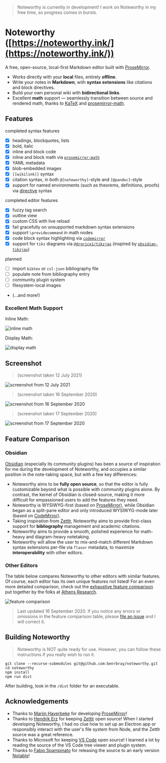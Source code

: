 > Noteworthy is currently in development!  I work on Noteworthy in my free time, so progress comes in bursts.


# Noteworthy ([https://noteworthy.ink/](https://noteworthy.ink/))

A free, open-source, local-first Markdown editor built with [ProseMirror](https://prosemirror.net/).

* Works directly with your **local** files, entirely **offline**.
* Write your notes in **Markdown**, with **syntax extensions** like citations and block directives. 
* Build your own personal wiki with **bidirectional links**.
* Excellent **math** support — seamlessly transition between source and rendered math, thanks to [KaTeX](https://katex.org/) and [prosemirror-math](https://github.com/benrbray/prosemirror-math).

## Features

completed syntax features

- [x] headings, blockquotes, lists
- [x] bold, italic
- [x] inline and block code
- [x] inline and block math via [`prosemirror-math`](https://github.com/benrbray/prosemirror-math)
- [x] YAML metadata
- [x] blob-embedded images
- [x] `[[wikilink]]` syntax
- [x] citation syntax, in both `@[noteworthy]`-style and `[@pandoc]`-style
- [x] support for named environments (such as theorems, definitions, proofs) via [directive](https://github.com/remarkjs/remark-directive) syntax

completed editor features

- [x] fuzzy tag search
- [x] outline view
- [x] custom CSS with live reload
- [x] fail gracefully on unsupported markdown syntax extensions
- [x] support `\providecommand` in math nodes
- [x] code block syntax highlighting via [`codemirror`](https://codemirror.net/)
- [x] support for `tikz` diagrams via [`@drgrice1/tikzjax`](https://github.com/drgrice1/tikzjax/tree/ww-modifications) (inspired by [`obsidian-tikzjax`](https://github.com/artisticat1/obsidian-tikzjax))

planned

- [ ] import `bibtex` or `csl-json` bibliography file
- [ ] populate note from bibliography entry
- [ ] community plugin system
- [ ] filesystem-local images
- (...and more!)

### Excellent Math Support

Inline Math:

![inline math](img/prosemirror-math_inline.gif)

Display Math:

![display math](img/prosemirror-math_display.gif)

## Screenshot

> (screenshot taken 12 July 2021)

![screenshot from 12 July 2021](img/noteworthy_12july2021.png)


> (screenshot taken 16 September 2020)

![screenshot from 16 September 2020](img/noteworthy_16sept2020.png)

> (screenshot taken 17 September 2020)

![screenshot from 17 September 2020](img/noteworthy_17sept2020.png)

## Feature Comparison

### Obsidian

[Obsidian](https://obsidian.md/) (especially its community plugins) has been a source of inspiration for me during the development of Noteworthy, and occupies a similar position in the note-taking space, but with a few key differences:

* Noteworthy aims to be **fully open source**, so that the editor is fully customizable beyond what is possible with community plugins alone.  By contrast, the kernel of Obsidian is closed-source, making it more difficult for empassioned users to add the features they need.
* Noteworthy is WYSIWYG-first (based on [ProseMirror](https://prosemirror.net/)), while Obsidian began as a split-pane editor and only introduced WYSIWYG-mode later (based on [CodeMirror](https://codemirror.net/)).
* Taking inspiration from [Zettlr](https://www.zettlr.com/), Noteworthy aims to provide first-class support for **bibliography** management and academic citations.
* Noteworthy aims to provide a smooth, polished experience for math-heavy and diagram-heavy notetaking.
* Noteworthy will allow the user to mix-and-match different Markdown syntax extensions per-file via `flavor` metadata, to maximize **interoperability** with other editors.

### Other Editors

The table below compares Noteworthy to other editors with similar features.  Of course, each editor has its own unique features not listed!  For an even more detailed comparison, check out the [exhaustive feature comparison](https://www.notion.so/db13644f08144495ad9877f217a161a1?v=ff6777802811416ba08dc114e0b11837) put together by the folks at [Athens Research](https://github.com/athensresearch/athens).

![feature comparison](img/noteworthy-comparison_16sept2020.png)

> Last updated 16 September 2020.  If you notice any errors or omissions in the feature comparison table, please [file an issue](https://github.com/benrbray/noteworthy/issues/new/choose) and I will correct it.

## Building Noteworthy

> Noteworthy is NOT quite ready for use.  However, you can follow these instructions if you really wish to run it.

```
git clone --recurse-submodules git@github.com:benrbray/noteworthy.git
cd noteworthy
npm install
npm run dist
```

After building, look in the `/dist` folder for an executable.

## Acknowledgements

* Thanks to [Marijn Haverbeke](https://marijnhaverbeke.nl/) for developing [ProseMirror](https://prosemirror.net/)!
* Thanks to [Hendrik Erz](https://github.com/nathanlesage) for keeping [Zettlr](https://github.com/Zettlr/Zettlr) open source!  When I started developing Noteworthy, I had no clue how to set up an Electron app or responsibly interact with the user's file system from Node, and the Zettlr source was a great reference.
* Thanks to Microsoft for keeping [VS Code](https://github.com/Microsoft/vscode) open source!  I learned a lot by reading the source of the VS Code tree viewer and plugin system.
* Thanks to [Fabio Spampinato](https://fabiospampinato.com/) for releasing the source to an early version [Notable](https://github.com/notable/notable)!
